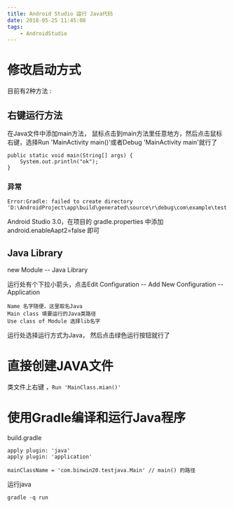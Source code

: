 ```yaml
---
title: Android Studio 运行 Java代码
date: 2018-05-25 11:45:08
tags: 
	- AndroidStudio
---
```


# 修改启动方式 #

目前有2种方法 :

## 右键运行方法 ##

在Java文件中添加main方法，  鼠标点击到main方法里任意地方，然后点击鼠标右键，选择Run 'MainActivity main()'或者Debug 'MainActivity main'就行了

	public static void main(String[] args) {
   		System.out.println("ok");
   	}

### 异常 ###

	Error:Gradle: failed to create directory 'D:\AndroidProject\app\build\generated\source\r\debug\com\example\test'.

Android Studio 3.0，在项目的 gradle.properties 中添加 android.enableAapt2=false 即可

## Java Library ##

new Module -- Java Library

运行处有个下拉小箭头，点击Edit Configuration -- Add New Configuration -- Application

	Name 名字随便，这里取名Java
	Main class 填要运行的Java类路径
	Use class of Module 选择lib名字

运行处选择运行方式为Java， 然后点击绿色运行按钮就行了

# 直接创建JAVA文件 #

类文件上右键 ，`Run 'MainClass.mian()'`

# 使用Gradle编译和运行Java程序 #

build.gradle

	apply plugin: 'java'  
	apply plugin: 'application'  
	  
	mainClassName = 'com.binwin20.testjava.Main' // main() 的路径

运行java

	gradle -q run  